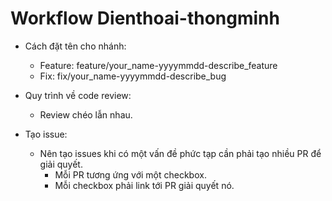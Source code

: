 # Workflow Dienthoai-thongminh

- Cách đặt tên cho nhánh:
  + Feature: feature/your_name-yyyymmdd-describe_feature
  + Fix:     fix/your_name-yyyymmdd-describe_bug

- Quy trình về code review:
  + Review chéo lẫn nhau.

- Tạo issue:
  + Nên tạo issues khi có một vấn đề phức tạp cần phải tạo nhiều PR để giải quyết.
    + Mỗi PR tương ứng với một checkbox.
    + Mỗi checkbox phải link tới PR giải quyết nó.
